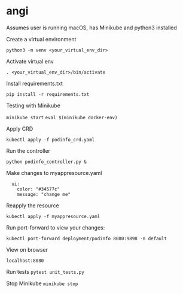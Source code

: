 # angi

Assumes user is running macOS, has Minikube and python3 installed

Create a virtual environment

`python3 -m venv <your_virtual_env_dir>`

Activate virtual env

`. <your_virtual_env_dir>/bin/activate`

Install requirements.txt

`pip install -r requirements.txt`

Testing with Minikube

`minikube start`
`eval $(minikube docker-env)`

Apply CRD

`kubectl apply -f podinfo_crd.yaml`

Run the controller

`python podinfo_controller.py &`

Make changes to myappresource.yaml

```
  ui:
    color: "#34577c"
    message: "change me"
```

Reapply the resource

`kubectl apply -f myappresource.yaml`

Run port-forward to view your changes:

`kubectl port-forward deployment/podinfo 8080:9898 -n default`

View on browser

`localhost:8080`

Run tests
`pytest unit_tests.py`

Stop Minikube
`minikube stop`
